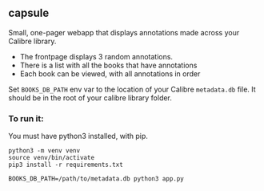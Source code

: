 ## capsule

Small, one-pager webapp that displays annotations made across your Calibre library.

- The frontpage displays 3 random annotations.
- There is a list with all the books that have annotations
- Each book can be viewed, with all annotations in order

Set `BOOKS_DB_PATH` env var to the location of your Calibre `metadata.db` file. It should be in the root of your calibre library folder.

### To run it:

You must have python3 installed, with pip.

```
python3 -m venv venv
source venv/bin/activate
pip3 install -r requirements.txt

BOOKS_DB_PATH=/path/to/metadata.db python3 app.py
```

